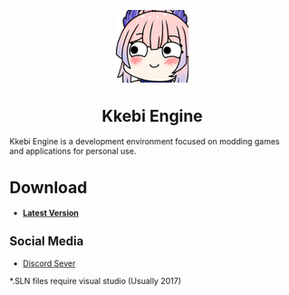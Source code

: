 <p align="center">
    <a href="https://github.com/cheat-engine/cheat-engine/raw/master/Cheat%20Engine/images">
        <img src="https://github.com/awaxiaoyu/Kkebi-Engine/blob/master/5475kokoyoko.png" />
    </a>
</p>

<h1 align="center">Kkebi Engine</h1>

Kkebi Engine is a development environment focused on modding games and applications for personal use.


# Download

  * **[Latest Version](https://github.com/awaxiaoyu/Kkebi-Engine/releases/tag/Latest)**

## Social Media

  * [Discord Sever](https://discord.gg/XPRZvMjkrx)

*.SLN files require visual studio (Usually 2017)
